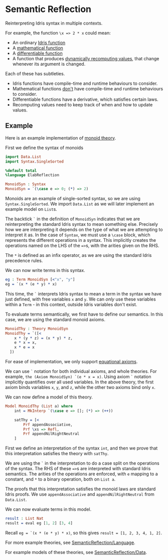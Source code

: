 # Semantic Reflection

Reinterpreting Idris syntax in multiple contexts.

For example, the function `\x => 2 * x` could mean:

- An ordinary [Idris function](https://github.com/idris-lang/Idris2)
- A [mathematical function](https://en.wikipedia.org/wiki/Function_(mathematics))
- A [differentiable function](https://en.wikipedia.org/wiki/Differentiable_function)
- A function that produces [dynamically recomputing values](https://en.wikipedia.org/wiki/Incremental_computing), that change whenever its argument is changed.

Each of these has subtleties.

- Idris functions have compile-time and runtime behaviours to consider.
- Mathematical functions [don't](https://en.wikipedia.org/wiki/Extensionality) have compile-time and runtime behaviours to consider.
- Differentiable functions have a derivative, which satisfies certain laws.
- Recomputing values need to keep track of when and how to update values.

## Example

Here is an example implementation of [monoid theory](https://en.wikipedia.org/wiki/Monoid).

First we define the syntax of monoids

```idris
import Data.List
import Syntax.SingleSorted

%default total
%language ElabReflection

MonoidSyn : Syntax
MonoidSyn = `(\case e => 0; (*) => 2)
```

Monoids are an example of single-sorted syntax, so we are using `Syntax.SingleSorted`. We import `Data.List` as we will later implement an example model on `List`s.

The backtick `` ` `` in the definition of `MonoidSyn` indicates that we are reinterpreting the standard Idris syntax to mean something else. Precisely how we are interpreting it depends on the type of what we are attempting to interpret it as. In the case of `Syntax`, we must use a `\case` block, which represents the different operations in a syntax. This implicitly creates the operations named on the LHS of the `=>`s, with the arities given on the RHS.

The `*` is defined as an infix operator, as we are using the standard Idris precedence rules.

We can now write terms in this syntax.

```idris
eg : Term MonoidSyn [<"x", "y"]
eg = `(x * (e * y) * x)
```

This time, the `` ` `` interprets Idris syntax to mean a term in the syntax we have just defined, with free variables `x` and `y`. We can *only* use these variables within a `Term` - in this context, outside Idris variables don't exist.

To evaluate terms semantically, we first have to define our semantics. In this case, we are using the standard monoid axioms.

```idris
MonoidThy : Theory MonoidSyn
MonoidThy = `([<
    x * (y * z) = (x * y) * z,
    e * x = x,
    x * e = x
  ])
```

For ease of implementation, we only support [equational axioms](https://en.wikipedia.org/wiki/Variety_(universal_algebra)).

We can use `` ` `` notation for both individual axioms, and whole theories. For example, `` the (Axiom MonoidSyn) `(e * x = x) ``. Using axiom `` ` `` notation implicitly quantifies over all used variables. In the above theory, the first axiom binds variables `x`, `y`, and `z`, while the other two axioms bind only `x`.

We can now define a model of this theory.

```idris
Model MonoidThy (List a) where
    int = MkInterp `(\case e => []; (*) => (++))

    satThy = [<
        Prf appendAssociative,
        Prf \xs => Refl,
        Prf appendNilRightNeutral
    ]
```

First we define an interpretation of the syntax `int`, and then we prove that this interpretation satisfies the theory with `satThy`.

We are using the `` ` `` in the interpretation to do a case split on the operations of the syntax. The RHS of these `=>`s are interpreted with standard Idris semantics. The arities of the operations are enforced, with `e` mapping to a constant, and `*` to a binary operation, both on `List a`.

The proofs that this interpretation satisfies the monoid laws are standard Idris proofs. We use `appendAssociative` and `appendNilRightNeutral` from `Data.List`.

We can now evaluate terms in this model.

```idris
result : List Nat
result = eval eg [1, 2] [3, 4]
```

Recall ``eg = `(x * (e * y) * x)``, so this gives `result = [1, 2, 3, 4, 1, 2]`.

For more example theories, see [SemanticReflection/Language](SemanticReflection/Language).

For example models of these theories, see [SemanticReflection/Data](SemanticReflection/Data).